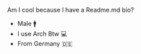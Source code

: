 Am I cool because I have a Readme.md bio?
- Male :mens:
- I use Arch Btw :computer:
- From Germany :de:
